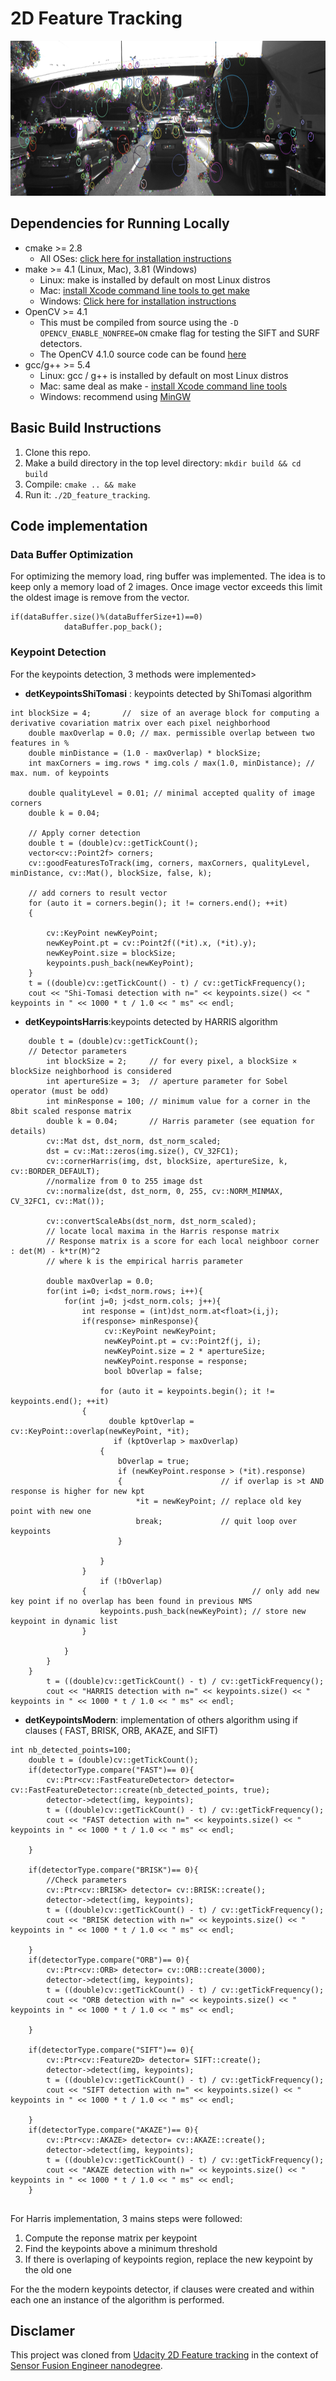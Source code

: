 # 2D Feature Tracking

<img src="images/keypoints.png" width="820" height="248" />


## Dependencies for Running Locally
* cmake >= 2.8
  * All OSes: [click here for installation instructions](https://cmake.org/install/)
* make >= 4.1 (Linux, Mac), 3.81 (Windows)
  * Linux: make is installed by default on most Linux distros
  * Mac: [install Xcode command line tools to get make](https://developer.apple.com/xcode/features/)
  * Windows: [Click here for installation instructions](http://gnuwin32.sourceforge.net/packages/make.htm)
* OpenCV >= 4.1
  * This must be compiled from source using the `-D OPENCV_ENABLE_NONFREE=ON` cmake flag for testing the SIFT and SURF detectors.
  * The OpenCV 4.1.0 source code can be found [here](https://github.com/opencv/opencv/tree/4.1.0)
* gcc/g++ >= 5.4
  * Linux: gcc / g++ is installed by default on most Linux distros
  * Mac: same deal as make - [install Xcode command line tools](https://developer.apple.com/xcode/features/)
  * Windows: recommend using [MinGW](http://www.mingw.org/)

## Basic Build Instructions

1. Clone this repo.
2. Make a build directory in the top level directory: `mkdir build && cd build`
3. Compile: `cmake .. && make`
4. Run it: `./2D_feature_tracking`.

## Code implementation
###  Data Buffer Optimization
For optimizing the memory load, ring buffer was implemented. The idea is to keep only a memory load of 2 images. Once image vector exceeds this limit the oldest image is remove from the vector.

```
if(dataBuffer.size()%(dataBufferSize+1)==0)
            dataBuffer.pop_back();
```

### Keypoint Detection

For the keypoints detection, 3 methods were implemented>
*  **detKeypointsShiTomasi** : keypoints detected by ShiTomasi algorithm
```
int blockSize = 4;       //  size of an average block for computing a derivative covariation matrix over each pixel neighborhood
    double maxOverlap = 0.0; // max. permissible overlap between two features in %
    double minDistance = (1.0 - maxOverlap) * blockSize;
    int maxCorners = img.rows * img.cols / max(1.0, minDistance); // max. num. of keypoints

    double qualityLevel = 0.01; // minimal accepted quality of image corners
    double k = 0.04;

    // Apply corner detection
    double t = (double)cv::getTickCount();
    vector<cv::Point2f> corners;
    cv::goodFeaturesToTrack(img, corners, maxCorners, qualityLevel, minDistance, cv::Mat(), blockSize, false, k);

    // add corners to result vector
    for (auto it = corners.begin(); it != corners.end(); ++it)
    {

        cv::KeyPoint newKeyPoint;
        newKeyPoint.pt = cv::Point2f((*it).x, (*it).y);
        newKeyPoint.size = blockSize;
        keypoints.push_back(newKeyPoint);
    }
    t = ((double)cv::getTickCount() - t) / cv::getTickFrequency();
    cout << "Shi-Tomasi detection with n=" << keypoints.size() << " keypoints in " << 1000 * t / 1.0 << " ms" << endl;
```
* **detKeypointsHarris**:keypoints detected by HARRIS algorithm

```
    double t = (double)cv::getTickCount();
    // Detector parameters
        int blockSize = 2;     // for every pixel, a blockSize × blockSize neighborhood is considered
        int apertureSize = 3;  // aperture parameter for Sobel operator (must be odd)
        int minResponse = 100; // minimum value for a corner in the 8bit scaled response matrix
        double k = 0.04;       // Harris parameter (see equation for details)
        cv::Mat dst, dst_norm, dst_norm_scaled;
        dst = cv::Mat::zeros(img.size(), CV_32FC1);
        cv::cornerHarris(img, dst, blockSize, apertureSize, k, cv::BORDER_DEFAULT);
        //normalize from 0 to 255 image dst
        cv::normalize(dst, dst_norm, 0, 255, cv::NORM_MINMAX, CV_32FC1, cv::Mat());

        cv::convertScaleAbs(dst_norm, dst_norm_scaled);
        // locate local maxima in the Harris response matrix 
        // Response matrix is a score for each local neighboor corner : det(M) - k*tr(M)^2
        // where k is the empirical harris parameter
        
        double maxOverlap = 0.0;
        for(int i=0; i<dst_norm.rows; i++){
            for(int j=0; j<dst_norm.cols; j++){
                int response = (int)dst_norm.at<float>(i,j);
                if(response> minResponse){
                     cv::KeyPoint newKeyPoint;
                     newKeyPoint.pt = cv::Point2f(j, i);
                     newKeyPoint.size = 2 * apertureSize;
                     newKeyPoint.response = response;
                     bool bOverlap = false;
                   
                    for (auto it = keypoints.begin(); it != keypoints.end(); ++it)
                {
                      double kptOverlap = cv::KeyPoint::overlap(newKeyPoint, *it);
                       if (kptOverlap > maxOverlap)
                    {
                        bOverlap = true;
                        if (newKeyPoint.response > (*it).response)
                        {                      // if overlap is >t AND response is higher for new kpt
                            *it = newKeyPoint; // replace old key point with new one
                            break;             // quit loop over keypoints
                        }

                    }
                }
                    if (!bOverlap)
                {                                     // only add new key point if no overlap has been found in previous NMS
                    keypoints.push_back(newKeyPoint); // store new keypoint in dynamic list
                }

            }
        }
    }
        t = ((double)cv::getTickCount() - t) / cv::getTickFrequency();
        cout << "HARRIS detection with n=" << keypoints.size() << " keypoints in " << 1000 * t / 1.0 << " ms" << endl;
```
* **detKeypointsModern**: implementation of others algorithm using if clauses (  FAST, BRISK, ORB, AKAZE, and SIFT)

```
int nb_detected_points=100;
    double t = (double)cv::getTickCount();
    if(detectorType.compare("FAST")== 0){
        cv::Ptr<cv::FastFeatureDetector> detector= cv::FastFeatureDetector::create(nb_detected_points, true);
        detector->detect(img, keypoints);
        t = ((double)cv::getTickCount() - t) / cv::getTickFrequency();
        cout << "FAST detection with n=" << keypoints.size() << " keypoints in " << 1000 * t / 1.0 << " ms" << endl;

    }
    
    if(detectorType.compare("BRISK")== 0){
        //Check parameters
        cv::Ptr<cv::BRISK> detector= cv::BRISK::create();
        detector->detect(img, keypoints);
        t = ((double)cv::getTickCount() - t) / cv::getTickFrequency();
        cout << "BRISK detection with n=" << keypoints.size() << " keypoints in " << 1000 * t / 1.0 << " ms" << endl;

    }
    if(detectorType.compare("ORB")== 0){
        cv::Ptr<cv::ORB> detector= cv::ORB::create(3000);
        detector->detect(img, keypoints);
        t = ((double)cv::getTickCount() - t) / cv::getTickFrequency();
        cout << "ORB detection with n=" << keypoints.size() << " keypoints in " << 1000 * t / 1.0 << " ms" << endl;

    }

    if(detectorType.compare("SIFT")== 0){
        cv::Ptr<cv::Feature2D> detector= SIFT::create();
        detector->detect(img, keypoints); 
        t = ((double)cv::getTickCount() - t) / cv::getTickFrequency();
        cout << "SIFT detection with n=" << keypoints.size() << " keypoints in " << 1000 * t / 1.0 << " ms" << endl;
  
    }
    if(detectorType.compare("AKAZE")== 0){
        cv::Ptr<cv::AKAZE> detector= cv::AKAZE::create();
        detector->detect(img, keypoints);
        t = ((double)cv::getTickCount() - t) / cv::getTickFrequency();
        cout << "AKAZE detection with n=" << keypoints.size() << " keypoints in " << 1000 * t / 1.0 << " ms" << endl;
    }
    
```
For Harris implementation, 3 mains steps were followed:
1. Compute the reponse matrix per keypoint
2. Find the keypoints above a minimum threshold 
3. If there is overlaping of keypoints region, replace the new keypoint by the old one

For the the modern keypoints detector, if clauses were created and within each one an instance of the algorithm is performed.



## Disclamer
This project was cloned from [Udacity 2D Feature tracking](https://github.com/udacity/SFND_2D_Feature_Tracking) in the context of [Sensor Fusion Engineer nanodegree](https://www.udacity.com/course/sensor-fusion-engineer-nanodegree--nd313).

